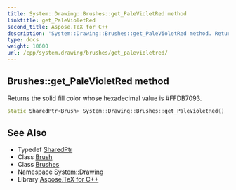 ```yaml
---
title: System::Drawing::Brushes::get_PaleVioletRed method
linktitle: get_PaleVioletRed
second_title: Aspose.TeX for C++
description: 'System::Drawing::Brushes::get_PaleVioletRed method. Returns the solid fill color whose hexadecimal value is #FFDB7093 in C++.'
type: docs
weight: 10600
url: /cpp/system.drawing/brushes/get_palevioletred/
---
```

## Brushes::get_PaleVioletRed method


Returns the solid fill color whose hexadecimal value is #FFDB7093.

```cpp
static SharedPtr<Brush> System::Drawing::Brushes::get_PaleVioletRed()
```

## See Also

* Typedef [SharedPtr](../../../system/sharedptr/)
* Class [Brush](../../brush/)
* Class [Brushes](../)
* Namespace [System::Drawing](../../)
* Library [Aspose.TeX for C++](../../../)
